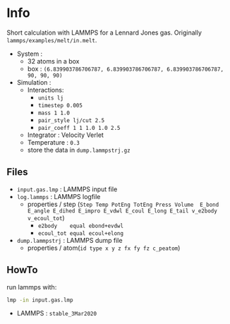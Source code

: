 # Info
Short calculation with LAMMPS for a Lennard Jones gas. 
Originally `lammps/examples/melt/in.melt`.

* System : 
  * 32 atoms in a box
  * box : `(6.839903786706787, 6.839903786706787, 6.839903786706787, 90, 90, 90)`
* Simulation :
  * Interactions:
    * `units lj`
    * `timestep 0.005`
    * `mass 1 1.0`
    * `pair_style lj/cut 2.5`
    * `pair_coeff 1 1 1.0 1.0 2.5`
  * Integrator : Velocity Verlet
  * Temperature : `0.3`
  * store the data in `dump.lammpstrj.gz`

## Files
* `input.gas.lmp` : LAMMPS input file
* `log.lammps` : LAMMPS logfile 
  * properties / step (`Step Temp PotEng TotEng Press Volume 
   E_bond E_angle E_dihed E_impro E_vdwl E_coul E_long E_tail v_e2body v_ecoul_tot`)
    * `e2body    equal ebond+evdwl`
    * `ecoul_tot equal ecoul+elong`
* `dump.lammpstrj` : LAMMPS dump file
  * properties / atom(`id type x y z fx fy fz c_peatom`)

## HowTo
run lammps with:
```bash
lmp -in input.gas.lmp
```

* LAMMPS : `stable_3Mar2020` 